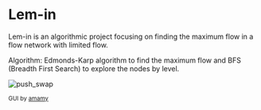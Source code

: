 # Lem-in
Lem-in is an algorithmic project focusing on finding the maximum flow in a flow network with limited flow.

Algorithm: Edmonds-Karp algorithm to find the maximum flow and BFS (Breadth First Search) to explore the nodes by level.

![](lem_in/lemin.gif?raw=true "push_swap")

<sub>GUI by [amamy](https://git.42l.fr/amamy/Lem-in)</sub>
